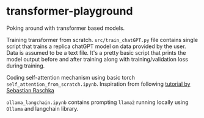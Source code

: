 # transformer-playground

Poking around with transformer based models.

Training transformer from scratch. `src/train_chatGPT.py` file contains single script that trains a replica chatGPT model on data provided by the user. Data is assumed to be a text file. It's a pretty basic script that prints the model output before and after training along with training/validation loss during training.

Coding self-attention mechanism using basic torch `self_attention_from_scratch.ipynb`. Inspiration from following [tutorial by Sebastian Raschka](https://sebastianraschka.com/blog/2023/self-attention-from-scratch.html)

`ollama_langchain.ipynb` contains prompting `llama2` running locally using `Ollama` and langchain library.
